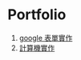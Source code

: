 # Portfolio

 
1. [google 表單實作](https://github.com/yypp06/Portfolio/tree/master/google%E8%A1%A8%E5%96%AE%E5%AF%A6%E4%BD%9C "Google")
2. [計算機實作](https://github.com/yypp06/Portfolio/tree/master/%E8%A8%88%E7%AE%97%E6%A9%9F "github")
